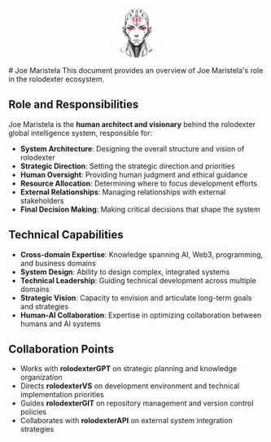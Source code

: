 <p align="center">
  <a href="../README.md">
    <img src="../assets/images/rolodexter_logo.jpg" alt="rolodexter Logo" width="100px" style="border-radius: 50%;">
  </a>
</p>
# Joe Maristela
This document provides an overview of Joe Maristela's role in the rolodexter ecosystem.

## Role and Responsibilities

Joe Maristela is the **human architect and visionary** behind the rolodexter global intelligence system, responsible for:

- **System Architecture**: Designing the overall structure and vision of rolodexter
- **Strategic Direction**: Setting the strategic direction and priorities
- **Human Oversight**: Providing human judgment and ethical guidance
- **Resource Allocation**: Determining where to focus development efforts
- **External Relationships**: Managing relationships with external stakeholders
- **Final Decision Making**: Making critical decisions that shape the system

## Technical Capabilities

- **Cross-domain Expertise**: Knowledge spanning AI, Web3, programming, and business domains
- **System Design**: Ability to design complex, integrated systems
- **Technical Leadership**: Guiding technical development across multiple domains
- **Strategic Vision**: Capacity to envision and articulate long-term goals and strategies
- **Human-AI Collaboration**: Expertise in optimizing collaboration between humans and AI systems

## Collaboration Points

- Works with **rolodexterGPT** on strategic planning and knowledge organization
- Directs **rolodexterVS** on development environment and technical implementation priorities
- Guides **rolodexterGIT** on repository management and version control policies
- Collaborates with **rolodexterAPI** on external system integration strategies


